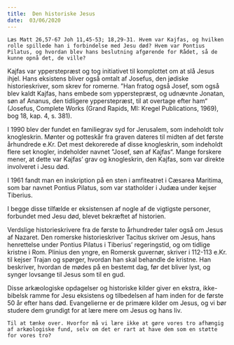 ```yaml
---
title:  Den historiske Jesus
date:  03/06/2020
---
```


`Læs Matt 26,57-67 Joh 11,45-53; 18,29-31. Hvem var Kajfas, og hvilken rolle spillede han i forbindelse med Jesu død? Hvem var Pontius Pilatus, og hvordan blev hans beslutning afgørende for Rådet, så de kunne opnå det, de ville?`

Kajfas var ypperstepræst og tog initiativet til komplottet om at slå Jesus ihjel. Hans eksistens bliver også omtalt af Josefus, den jødiske historieskriver, som skrev for romerne. ”Han fratog også Josef, som også blev kaldt Kajfas, hans embede som ypperstepræst, og udnævnte Jonatan, søn af Ananus, den tidligere ypperstepræst, til at overtage efter ham“ (Josefus, Complete Works (Grand Rapids, MI: Kregel Publications, 1969), bog 18, kap. 4, s. 381).

I 1990 blev der fundet en familiegrav syd for Jerusalem, som indeholdt tolv knogleskrin. Mønter og potteskår fra graven dateres til midten af det første århundrede e.Kr. Det mest dekorerede af disse knogleskrin, som indeholdt flere set knogler, indeholder navnet ”Josef, søn af Kajfas“. Mange forskere mener, at dette var Kajfas’ grav og knogleskrin, den Kajfas, som var direkte involveret i Jesu død.

I 1961 fandt man en inskription på en sten i amfiteatret i Cæsarea Maritima, som bar navnet Pontius Pilatus, som var statholder i Judæa under kejser Tiberius.

I begge disse tilfælde er eksistensen af nogle af de vigtigste personer, forbundet med Jesu død, blevet bekræftet af historien.

Verdslige historieskrivere fra de første to århundreder taler også om Jesus af Nazaret. Den romerske historieskriver Tacitus skriver om Jesus, hans henrettelse under Pontius Pilatus i Tiberius’ regeringstid, og om tidlige kristne i Rom. Plinius den yngre, en Romersk guvernør, skriver i 112-113 e.Kr. til kejser Trajan og spørger, hvordan han skal behandle de kristne. Han beskriver, hvordan de mødes på en bestemt dag, før det bliver lyst, og synger lovsange til Jesus som til en gud.

Disse arkæologiske opdagelser og historiske kilder giver en ekstra, ikke-bibelsk ramme for Jesu eksistens og tilbedelsen af ham inden for de første 50 år efter hans død. Evangelierne er de primære kilder om Jesus, og vi bør studere dem grundigt for at lære mere om Jesus og hans liv.

`Til at tænke over. Hvorfor må vi lære ikke at gøre vores tro afhængig af arkæologiske fund, selv om det er rart at have dem som en støtte for vores tro?`